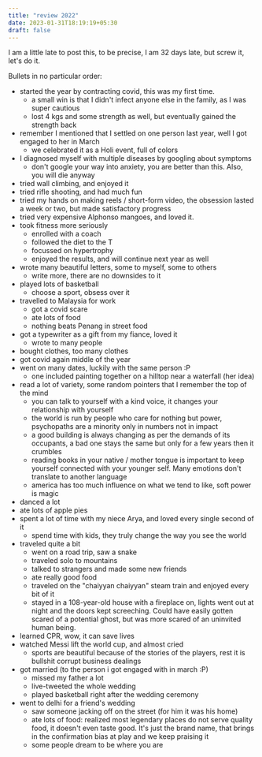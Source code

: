 ```yaml
---
title: "review 2022"
date: 2023-01-31T18:19:19+05:30
draft: false
---
```


I am a little late to post this, to be precise, I am 32 days late, but screw it, let's do it.

Bullets in no particular order:

- started the year by contracting covid, this was my first time. 
    - a small win is that I didn't infect anyone else in the family, as I was super cautious       
    - lost 4 kgs and some strength as well, but eventually gained the strength back
- remember I mentioned that I settled on one person last year, well I got engaged to her in March
    - we celebrated it as a Holi event, full of colors
- I diagnosed myself with multiple diseases by googling about symptoms
    - don't google your way into anxiety, you are better than this. Also, you will die anyway
- tried wall climbing, and enjoyed it
- tried rifle shooting, and had much fun
- tried my hands on making reels / short-form video, the obsession lasted a week or two, but made satisfactory progress
- tried very expensive Alphonso mangoes, and loved it.
- took fitness more seriously
    - enrolled with a coach
    - followed the diet to the T
    - focussed on hypertrophy
    - enjoyed the results, and will continue next year as well
- wrote many beautiful letters, some to myself, some to others
    - write more, there are no downsides to it
- played lots of basketball
    - choose a sport, obsess over it
- travelled to Malaysia for work
    - got a covid scare
    - ate lots of food
    - nothing beats Penang in street food
- got a typewriter as a gift from my fiance, loved it
    - wrote to many people
- bought clothes, too many clothes
- got covid again middle of the year
- went on many dates, luckily with the same person :P
    - one included painting together on a hilltop near a waterfall (her idea)   
- read a lot of variety, some random pointers that I remember the top of the mind
    - you can talk to yourself with a kind voice, it changes your relationship with yourself
    - the world is run by people who care for nothing but power, psychopaths are a minority only in numbers not in impact
    - a good building is always changing as per the demands of its occupants, a bad one stays the same but only for a few years then it crumbles
    - reading books in your native / mother tongue is important to keep yourself connected with your younger self. Many emotions don't translate to another language
    - america has too much influence on what we tend to like, soft power is magic
- danced a lot
- ate lots of apple pies
- spent a lot of time with my niece Arya, and loved every single second of it
    - spend time with kids, they truly change the way you see the world
- traveled quite a bit
    - went on a road trip, saw a snake
    - traveled solo to mountains
    - talked to strangers and made some new friends
    - ate really good food
    - traveled on the "chaiyyan chaiyyan" steam train and enjoyed every bit of it
    - stayed in a 108-year-old house with a fireplace on, lights went out at night and the doors kept screeching. Could have easily gotten scared of a potential ghost, but was more scared of an uninvited human being.
- learned CPR, wow, it can save lives
- watched Messi lift the world cup, and almost cried
    - sports are beautiful because of the stories of the players, rest it is bullshit corrupt business dealings
- got married (to the person i got engaged with in march :P)
    - missed my father a lot
    - live-tweeted the whole wedding
    - played basketball right after the wedding ceremony
- went to delhi for a friend's wedding
    - saw someone jacking off on the street (for him it was his home)
    - ate lots of food: realized most legendary places do not serve quality food, it doesn't even taste good. It's just the brand name, that brings in the confirmation bias at play and we keep praising it
    - some people dream to be where you are


